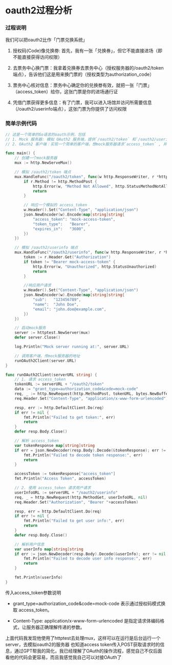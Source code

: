 # oauth2过程分析

### 过程说明

我们可以把oauth2比作「门票兑换系统」

1. 授权码(Code)像兑换劵: 首先，我有一张「兑换券」，但它不能直接进场（即不能直接获得访问权限）

2. 去票务中心换门票：我拿着兑换券去票务中心（授权服务器的/oauth2/token端点），告诉他们这是用来换门票的（授权类型为authorization_code）

3. 票务中心核对信息：票务中心确定你的兑换劵有效，就把一张「门票」（access_token）给你，这张门票是你的进场通行证

4. 凭借门票获得更多信息：有了门票，我可以进入场馆并访问所需要信息（/oauth2/userinfo端点），这张门票为你提供了访问权限

### 简单示例代码

```go
// 这是一个简单的Go语言的oauth示例，包括
// 1. Mock 服务器: 模拟 OAuth2 服务端，提供`/oauth2/token` 和`/oauth2/userinfo` 两个端点
// 2. OAuth2 客户端：实现一个简单的客户端，想mock服务器请求`access_token` , 并使用该token 请求用户信息

func main() {
	// 创建一个mock服务器
	mux := http.NewServeMux()

	// 模拟 /oauth2/token 端点
	mux.HandleFunc("/oauth2/token", func(w http.ResponseWriter, r *http.Request) {
		if r.Method != http.MethodPost {
			http.Error(w, "Method Not Allowed", http.StatusMethodNotAllowed)
			return
		}

		// 响应一个模拟的 access_token
		w.Header().Set("Content-Type", "application/json")
		json.NewEncoder(w).Encode(map[string]string{
			"access_token": "mock-access-token",
			"token_type":   "Bearer",
			"expires_in":   "3600",
		})
	})

	// 模拟 /oauth2/userinfo 端点
	mux.HandleFunc("/oauth2/userinfo", func(w http.ResponseWriter, r *http.Request) {
		token := r.Header.Get("Authorization")
		if token != "Bearer mock-access-token" {
			http.Error(w, "Unauthorized", http.StatusUnauthorized)
			return
		}

		//响应用户请求
		w.Header().Set("Content-Type", "application/json")
		json.NewEncoder(w).Encode(map[string]string{
			"sub":   "123456789",
			"name":  "John Doe",
			"email": "john.doe@example.com",
		})
	})

	// 启动mock服务
	server := httptest.NewServer(mux)
	defer server.Close()

	log.Println("Mock server running at:", server.URL)

	// 调用客户端，传mock服务器的地址
	runOAuth2Client(server.URL)
}

func runOAuth2Client(serverURL string) {
	// 1. 请求 access_token
	tokenURL := serverURL + "/oauth2/token"
	data := "grant_type=authorization_code&code=mock-code" 
	req, _ := http.NewRequest(http.MethodPost, tokenURL, bytes.NewBufferString(data))
	req.Header.Set("Content-Type", "application/x-www-form-urlencoded") 

	resp, err := http.DefaultClient.Do(req)
	if err != nil {
		fmt.Println("Failed to get token:", err)
		return
	}
	defer resp.Body.Close()

	// 解析 access_token
	var tokenResponse map[string]string
	if err = json.NewDecoder(resp.Body).Decode(&tokenResponse); err != nil {
		fmt.Println("Failed to decode token response:", err)
		return
	}

	accessToken := tokenResponse["access_token"]
	fmt.Println("Access Token", accessToken)

	// 2. 使用 access_token 请求用户请求
	userInfoURL := serverURL + "/oauth2/userinfo"
	req, _ = http.NewRequest(http.MethodGet, userInfoURL, nil)
	req.Header.Set("Authorization", "Bearer "+accessToken)

	resp, err = http.DefaultClient.Do(req)
	if err != nil {
		fmt.Println("Failed to get user info:", err)
		return
	}
	defer resp.Body.Close()

	// 解析用户信息
	var userInfo map[string]string
	if err := json.NewDecoder(resp.Body).Decode(&userInfo); err != nil {
		fmt.Println("Failed to decode user info response:", err)
		return
	}

	fmt.Println(userInfo)
}


```

传入access_token参数说明

* grant_type=authorization_code&code=mock-code 表示通过授权码模式换取 access_token。

* Content-Type: application/x-www-form-urlencoded 是指定请求体编码格式，让服务器正确理解传递的参数。

上面代码我发现他使用了httptest去处理mux，这样可以在运行是后台运行一个server，去模拟oauth2的服务器
也知道access token传入POST获取请求时的信息，通过GPT帮我的简化，我已经理解了OAuth的操作流程，感觉自己不仅后面
看他的代码会更容易，而且我感觉我自己可以对接OAuth了
